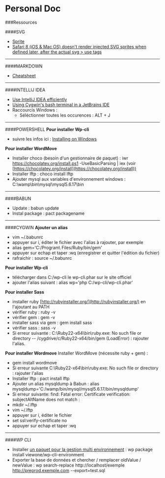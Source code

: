 # Personal Doc

###Ressources

####SVG
- [Sprite](https://css-tricks.com/svg-sprites-use-better-icon-fonts/)
- [Safari 8 (iOS & Mac OS) doesn't render injected SVG sprites when defined later, after the actual svg > use tags](https://gist.github.com/rhawbert/05c7a758cb22d2a1ed24)

---

####MARKDOWN
- [Cheatsheet](https://github.com/adam-p/markdown-here/wiki/Markdown-Cheatsheet)

---

####INTELLIJ IDEA
- [Use IntelliJ IDEA efficiently](https://vimeo.com/98922030)
- [Using Cygwin's bash terminal in a JetBrains IDE](http://engineroom.teamwork.com/using-cygwins-bash-terminal-in-a-jetbrains-ide/)
- Raccourcis  Windows : 
  - Séléctionner toutes les occurences : ALT + J

---

####POWERSHELL
**Pour installer Wp-cli**
- suivre les infos ici : [Installing on Windows](https://wp-cli.org/docs/installing/#installing-on-windows)

**Pour installer WordMove**
- Installer choco (besoin d'un gestionnaire de paquet) : iwr https://chocolatey.org/install.ps1 -UseBasicParsing | iex
(voir [https://chocolatey.org/install](https://chocolatey.org/install))
- Installer lftp : choco install lftp
- Ajouter mysql aux variables d'environnement windows : C:\wamp\bin\mysql\mysql5.6.17\bin

---

####BABUN
- Update : babun update
- Instal package : pact packagename

---

####CYGWIN
**Ajouter un alias**
- vim ~/.babunrc
- appuyer sur i, éditer le fichier avec l'alias à rajouter, par exemple 
- alias gem='C:/Program\ Files/Ruby/bin/gem'
- appuyer sur echap et taper :wq (enregistrer et quitter l'édition du fichier)
- rafraichir : source ~/.babunrc

**Pour installer Wp-cli**
- télécharger dans C:/wp-cli le wp-cli.phar sur le site officiel
- ajouter l'alias suivant : alias wp='php C:/wp-cli/wp-cli.phar'

**Pour installer Sass**
- installer ruby [http://rubyinstaller.org/](http://rubyinstaller.org/) en l'ajoutant au PATH
- vérifier ruby : ruby -v
- vérifier gem : gem -v
- installer sass via gem : gem install sass
- vérifier sass : sass -v
- Si erreur suivante : C:\Ruby22-x64\bin\ruby.exe: No such file or directory -- /cygdrive/c/Ruby22-x64/bin/gem (LoadError) : rajouter l'alias.

**Pour installer Wordmove**
Installer WordMove (nécessite ruby + gem) : 
- gem install wordmove 
- Si erreur suivante  C:\Ruby22-x64\bin\ruby.exe: No such file or directory : rajouter l'alias
- Installer lftp : pact install lftp
- Ajouter un alias mysqldump à Babun : alias mysqldump='C:/wamp/bin/mysql/mysql5.6.17/bin/mysqldump'
- Si erreur suivante: find: Fatal error: Certificate verification: subjectAltName does not match :
- mkdir ~/.lftp
- vim ~/.lftp
- appuyer sur i, éditer le fichier
- set ssl:verify-certificate no
- appuyer sur echap et taper :wq

---

####WP CLI
- Installer [un paquet pour la gestion multi environnement](https://github.com/viewone/wp-cli-environment) : wp package install viewone/wp-cli-environment
- Exporter la base de données et chercher / remplacer oldValue / newValue : wp search-replace http://localhost/exemple http://preprod.exemple.com --export=test.sql




